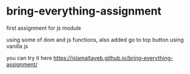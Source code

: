 # bring-everything-assignment

first assignment for js module 

using some of dom and js functions, 
also added go to top button using vanilla js

you can try it here https://islamaltayeb.github.io/bring-everything-assignment/
